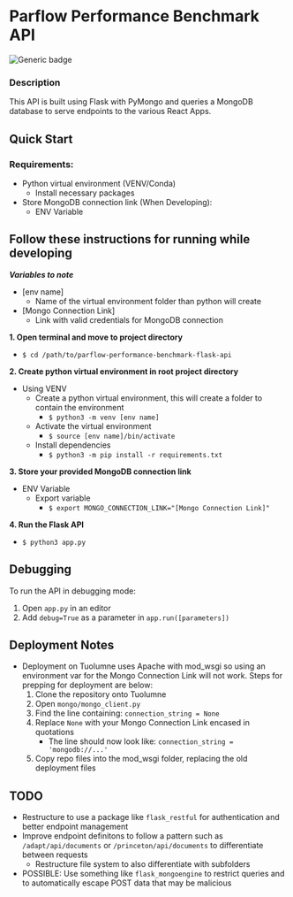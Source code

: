 # Parflow Performance Benchmark API
![Generic badge](https://img.shields.io/badge/Flask-yes-green.svg)   

### Description
This API is built using Flask with PyMongo and queries a MongoDB database to serve endpoints to the various React Apps.

## **Quick Start**

### **Requirements:**
- Python virtual environment (VENV/Conda)
   - Install necessary packages
- Store MongoDB connection link (When Developing):
   - ENV Variable

## **Follow these instructions for running while developing**

***Variables to note***
 - [env name]
   - Name of the virtual environment folder than python will create
 - [Mongo Connection Link]
   - Link with valid credentials for MongoDB connection


**1. Open terminal and move to project directory**
 - `$ cd /path/to/parflow-performance-benchmark-flask-api`

**2. Create python virtual environment in root project directory**
 - Using VENV
    - Create a python virtual environment, this will create a folder to contain the environment
        - `$ python3 -m venv [env name]`
    - Activate the virtual environment
        - `$ source [env name]/bin/activate`
    - Install dependencies
        - `$ python3 -m pip install -r requirements.txt`

**3. Store your provided MongoDB connection link**
 - ENV Variable
    - Export variable
        - `$ export MONGO_CONNECTION_LINK="[Mongo Connection Link]"`

**4. Run the Flask API**
 - `$ python3 app.py`

## **Debugging**
To run the API in debugging mode:
 1. Open `app.py` in an editor
 2. Add `debug=True` as a parameter in `app.run([parameters])`

## **Deployment Notes**
 - Deployment on Tuolumne uses Apache with mod_wsgi so using an environment var
for the Mongo Connection Link will not work. Steps for prepping for deployment are below:
   1. Clone the repository onto Tuolumne
   2. Open `mongo/mongo_client.py`
   3. Find the line containing: `connection_string = None`
   4. Replace `None` with your Mongo Connection Link encased in quotations
      - The line should now look like: `connection_string = 'mongodb://...'`
   5. Copy repo files into the mod_wsgi folder, replacing the old deployment files

## **TODO**
- Restructure to use a package like `flask_restful` for authentication and better endpoint management
- Improve endpoint definitons to follow a pattern such as `/adapt/api/documents` or `/princeton/api/documents` to differentiate between requests
  - Restructure file system to also differentiate with subfolders
- POSSIBLE: Use something like `flask_mongoengine` to restrict queries and to automatically escape POST data that may be malicious